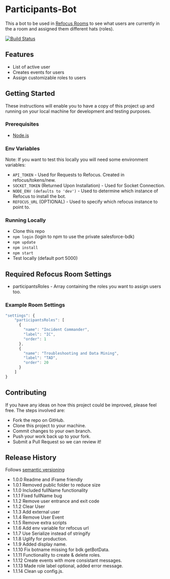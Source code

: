 # Participants-Bot

This a bot to be used in [Refocus Rooms](https://github.com/salesforce/refocus) to see what users are currently in the a room and assigned them different hats (roles).

[![Build Status](https://travis-ci.org/salesforce/refocus-bot-participants.svg?branch=master)](https://travis-ci.org/salesforce/refocus-bot-participants.svg)

## Features
* List of active user
* Creates events for users
* Assign customizable roles to users

## Getting Started
These instructions will enable you to have a copy of this project up and running on your local machine for development and testing purposes.

### Prerequisites
* [Node.js](https://nodejs.org/en/)

### Env Variables
Note: If you want to test this locally you will need some environment variables:
* ```API_TOKEN``` - Used for Requests to Refocus. Created in refocus/tokens/new.
* ```SOCKET_TOKEN``` (Returned Upon Installation) - Used for Socket Connection.
* ```NODE_ENV (defaults to 'dev')``` - Used to determine which instance of Refocus to install the bot.
* ```REFOCUS_URL``` (OPTIONAL) - Used to specify which refocus instance to point to.

### Running Locally
* Clone this repo
* ```npm login``` (login to npm to use the private salesforce-bdk)
* ```npm update```
* ```npm install```
* ```npm start```
* Test locally (default port 5000)

## Required Refocus Room Settings
* participantsRoles - Array containing the roles you want to assign users too.

### Example Room Settings
```javascript
"settings": {
	"participantsRoles": [
	  {
	    "name": "Incident Commander",
	    "label": "IC",
	    "order": 1
	  },
	  {
	    "name": "Troubleshooting and Data Mining",
	    "label": "TAD",
	    "order": 20
	  }
	]
}
```

## Contributing
If you have any ideas on how this project could be improved, please feel free. The steps involved are:
* Fork the repo on GitHub.
* Clone this project to your machine.
* Commit changes to your own branch.
* Push your work back up to your fork.
* Submit a Pull Request so we can review it!

## Release History
Follows [semantic versioning](https://docs.npmjs.com/getting-started/semantic-versioning#semver-for-publishers)
* 1.0.0 Readme and iFrame friendly
* 1.0.1 Removed public folder to reduce size
* 1.1.0 Included fullName functionality
* 1.1.1 Fixed fullName bug
* 1.1.2 Remove user entrance and exit code
* 1.1.2 Clear User
* 1.1.3 Add external user
* 1.1.4 Remove User Event
* 1.1.5 Remove extra scripts
* 1.1.6 Add env variable for refocus url
* 1.1.7 Use Serialize instead of stringify
* 1.1.8 Uglify for production.
* 1.1.9 Added display name.
* 1.1.10 Fix botname missing for bdk getBotData.
* 1.1.11 Functionality to create & delete roles.
* 1.1.12 Create events with more consistant messages.
* 1.1.13 Made role label optional, added error message.
* 1.1.14 Clean up config.js.
